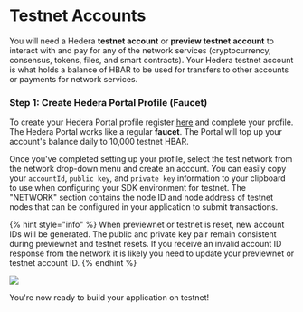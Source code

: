 # Testnet Accounts

You will need a Hedera **testnet account** or **preview testnet** **account** to interact with and pay for any of the network services (cryptocurrency, consensus, tokens, files, and smart contracts). Your Hedera testnet account is what holds a balance of HBAR to be used for transfers to other accounts or payments for network services.

### Step 1: Create Hedera Portal Profile (Faucet)

To create your Hedera Portal profile register [here](https://portal.hedera.com/register) and complete your profile. The Hedera Portal works like a regular **faucet**. The Portal will top up your account's balance daily to 10,000 testnet HBAR.

Once you've completed setting up your profile, select the test network from the network drop-down menu and create an account. You can easily copy your `accountId`, `public key`, and `private key` information to your clipboard to use when configuring your SDK environment for testnet. The "NETWORK" section contains the node ID and node address of testnet nodes that can be configured in your application to submit transactions.

{% hint style="info" %}
When previewnet or testnet is reset, new account IDs will be generated. The public and private key pair remain consistent during previewnet and testnet resets. If you receive an invalid account ID response from the network it is likely you need to update your previewnet or testnet account ID.
{% endhint %}

![](../.gitbook/assets/testnet.png)

You're now ready to build your application on testnet!
